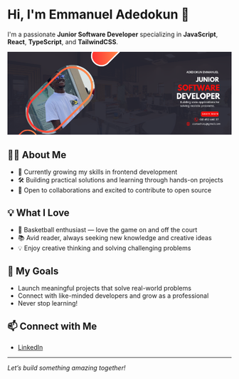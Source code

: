 # Hi, I'm Emmanuel Adedokun 👋

I'm a passionate **Junior Software Developer** specializing in **JavaScript**, **React**, **TypeScript**, and **TailwindCSS**.

![Emmanuel Adedokun](<Black & Yellow Creative Business Facebook Cover (3).png>)

## 👨‍💻 About Me

- 🌱 Currently growing my skills in frontend development
- 🛠️ Building practical solutions and learning through hands-on projects
- 🎯 Open to collaborations and excited to contribute to open source



## 💡 What I Love

- 🏀 Basketball enthusiast — love the game on and off the court
- 📚 Avid reader, always seeking new knowledge and creative ideas
- 💡 Enjoy creative thinking and solving challenging problems

## 🚀 My Goals

- Launch meaningful projects that solve real-world problems
- Connect with like-minded developers and grow as a professional
- Never stop learning!

## 📫 Connect with Me

- [LinkedIn](https://www.linkedin.com/in/emmanuel-adedokun-99343821a)

---

*Let’s build something amazing together!*
